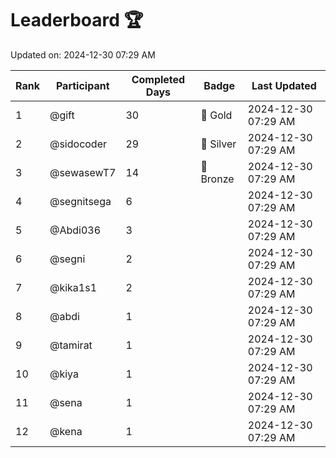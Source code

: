 # Leaderboard 🏆

Updated on: 2024-12-30 07:29 AM

| Rank | Participant       | Completed Days | Badge      | Last Updated         |
|------|-------------------|----------------|------------|----------------------|
| 1    | @gift             | 30             | 🏅 Gold     | 2024-12-30 07:29 AM |
| 2    | @sidocoder        | 29             | 🥈 Silver   | 2024-12-30 07:29 AM |
| 3    | @sewasewT7        | 14             | 🥉 Bronze   | 2024-12-30 07:29 AM |
| 4    | @segnitsega       | 6              |            | 2024-12-30 07:29 AM |
| 5    | @Abdi036          | 3              |            | 2024-12-30 07:29 AM |
| 6    | @segni            | 2              |            | 2024-12-30 07:29 AM |
| 7    | @kika1s1          | 2              |            | 2024-12-30 07:29 AM |
| 8    | @abdi             | 1              |            | 2024-12-30 07:29 AM |
| 9    | @tamirat          | 1              |            | 2024-12-30 07:29 AM |
| 10   | @kiya             | 1              |            | 2024-12-30 07:29 AM |
| 11   | @sena             | 1              |            | 2024-12-30 07:29 AM |
| 12   | @kena             | 1              |            | 2024-12-30 07:29 AM |

